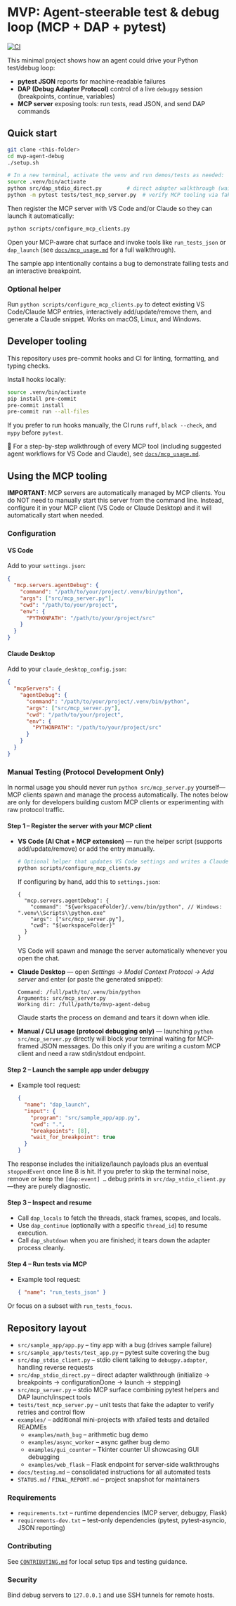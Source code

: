 # MVP: Agent-steerable test & debug loop (MCP + DAP + pytest)

[![CI](https://github.com/markomanninen/mcp-debugpy/actions/workflows/ci.yml/badge.svg)](https://github.com/markomanninen/mcp-debugpy/actions/workflows/ci.yml)

This minimal project shows how an agent could drive your Python test/debug loop:

- **pytest JSON** reports for machine-readable failures
- **DAP (Debug Adapter Protocol)** control of a live `debugpy` session (breakpoints, continue, variables)
- **MCP server** exposing tools: run tests, read JSON, and send DAP commands

## Quick start

```bash
git clone <this-folder>
cd mvp-agent-debug
./setup.sh

# In a new terminal, activate the venv and run demos/tests as needed:
source .venv/bin/activate
python src/dap_stdio_direct.py        # direct adapter walkthrough (waits for breakpoint)
python -m pytest tests/test_mcp_server.py  # verify MCP tooling via fakes
```

Then register the MCP server with VS Code and/or Claude so they can launch it automatically:

```bash
python scripts/configure_mcp_clients.py
```

Open your MCP-aware chat surface and invoke tools like `run_tests_json` or `dap_launch` (see [`docs/mcp_usage.md`](docs/mcp_usage.md) for a full walkthrough).

The sample app intentionally contains a bug to demonstrate failing tests and an interactive breakpoint.

### Optional helper

Run `python scripts/configure_mcp_clients.py` to detect existing VS Code/Claude MCP entries, interactively add/update/remove them, and generate a Claude snippet. Works on macOS, Linux, and Windows.

## Developer tooling

This repository uses pre-commit hooks and CI for linting, formatting, and typing checks.

Install hooks locally:

```bash
source .venv/bin/activate
pip install pre-commit
pre-commit install
pre-commit run --all-files
```

If you prefer to run hooks manually, the CI runs `ruff`, `black --check`, and `mypy` before `pytest`.

📘 For a step-by-step walkthrough of every MCP tool (including suggested agent workflows for VS Code and Claude), see [`docs/mcp_usage.md`](docs/mcp_usage.md).

## Using the MCP tooling

**IMPORTANT**: MCP servers are automatically managed by MCP clients. You do NOT need to manually start this server from the command line. Instead, configure it in your MCP client (VS Code or Claude Desktop) and it will automatically start when needed.

### Configuration

#### VS Code

Add to your `settings.json`:

```json
{
  "mcp.servers.agentDebug": {
    "command": "/path/to/your/project/.venv/bin/python",
    "args": ["src/mcp_server.py"],
    "cwd": "/path/to/your/project",
    "env": {
      "PYTHONPATH": "/path/to/your/project/src"
    }
  }
}
```

#### Claude Desktop

Add to your `claude_desktop_config.json`:

```json
{
  "mcpServers": {
    "agentDebug": {
      "command": "/path/to/your/project/.venv/bin/python",
      "args": ["src/mcp_server.py"],
      "cwd": "/path/to/your/project",
      "env": {
        "PYTHONPATH": "/path/to/your/project/src"
      }
    }
  }
}
```

### Manual Testing (Protocol Development Only)

In normal usage you should never run `python src/mcp_server.py` yourself—MCP clients spawn and manage the process automatically. The notes below are only for developers building custom MCP clients or experimenting with raw protocol traffic.

#### Step 1 – Register the server with your MCP client

- **VS Code (AI Chat + MCP extension)** — run the helper script (supports add/update/remove) or add the entry manually.

  ```bash
  # Optional helper that updates VS Code settings and writes a Claude snippet
  python scripts/configure_mcp_clients.py
  ```

  If configuring by hand, add this to `settings.json`:

  ```jsonc
  {
    "mcp.servers.agentDebug": {
      "command": "${workspaceFolder}/.venv/bin/python", // Windows: ".venv\\Scripts\\python.exe"
      "args": ["src/mcp_server.py"],
      "cwd": "${workspaceFolder}"
    }
  }
  ```

  VS Code will spawn and manage the server automatically whenever you open the chat.

- **Claude Desktop** — open *Settings → Model Context Protocol → Add server* and enter (or paste the generated snippet):

  ```text
  Command: /full/path/to/.venv/bin/python
  Arguments: src/mcp_server.py
  Working dir: /full/path/to/mvp-agent-debug
  ```

  Claude starts the process on demand and tears it down when idle.

- **Manual / CLI usage (protocol debugging only)** — launching `python src/mcp_server.py` directly will block your terminal waiting for MCP-framed JSON messages. Do this only if you are writing a custom MCP client and need a raw stdin/stdout endpoint.

#### Step 2 – Launch the sample app under debugpy

- Example tool request:

  ```json
  {
    "name": "dap_launch",
    "input": {
      "program": "src/sample_app/app.py",
      "cwd": ".",
      "breakpoints": [8],
      "wait_for_breakpoint": true
    }
  }
  ```

The response includes the initialize/launch payloads plus an eventual `stoppedEvent` once line 8 is hit. If you prefer to skip the terminal noise, remove or keep the `[dap:event] …` debug prints in `src/dap_stdio_client.py`—they are purely diagnostic.

#### Step 3 – Inspect and resume

- Call `dap_locals` to fetch the threads, stack frames, scopes, and locals.
- Use `dap_continue` (optionally with a specific `thread_id`) to resume execution.
- Call `dap_shutdown` when you are finished; it tears down the adapter process cleanly.

#### Step 4 – Run tests via MCP

- Example tool request:

  ```json
  { "name": "run_tests_json" }
  ```

Or focus on a subset with `run_tests_focus`.

## Repository layout

- `src/sample_app/app.py` – tiny app with a bug (drives sample failure)
- `src/sample_app/tests/test_app.py` – pytest suite covering the bug
- `src/dap_stdio_client.py` – stdio client talking to `debugpy.adapter`, handling reverse requests
- `src/dap_stdio_direct.py` – direct adapter walkthrough (initialize → breakpoints → configurationDone → launch → stepping)
- `src/mcp_server.py` – stdio MCP surface combining pytest helpers and DAP launch/inspect tools
- `tests/test_mcp_server.py` – unit tests that fake the adapter to verify retries and control flow
- `examples/` – additional mini-projects with xfailed tests and detailed READMEs
  - `examples/math_bug` – arithmetic bug demo
  - `examples/async_worker` – async gather bug demo
  - `examples/gui_counter` – Tkinter counter UI showcasing GUI debugging
  - `examples/web_flask` – Flask endpoint for server-side walkthroughs
- `docs/testing.md` – consolidated instructions for all automated tests
- `STATUS.md` / `FINAL_REPORT.md` – project snapshot for maintainers

### Requirements

- `requirements.txt` – runtime dependencies (MCP server, debugpy, Flask)
- `requirements-dev.txt` – test-only dependencies (pytest, pytest-asyncio, JSON reporting)

### Contributing

See [`CONTRIBUTING.md`](CONTRIBUTING.md) for local setup tips and testing guidance.

### Security

Bind debug servers to `127.0.0.1` and use SSH tunnels for remote hosts.
